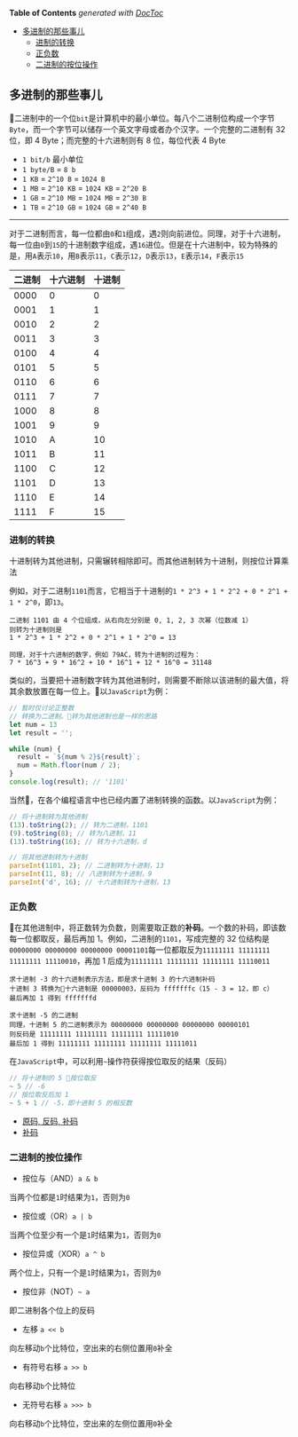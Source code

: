 <!-- START doctoc generated TOC please keep comment here to allow auto update -->
<!-- DON'T EDIT THIS SECTION, INSTEAD RE-RUN doctoc TO UPDATE -->
**Table of Contents**  *generated with [DocToc](https://github.com/thlorenz/doctoc)*

- [多进制的那些事儿](#%E5%A4%9A%E8%BF%9B%E5%88%B6%E7%9A%84%E9%82%A3%E4%BA%9B%E4%BA%8B%E5%84%BF)
  - [进制的转换](#%E8%BF%9B%E5%88%B6%E7%9A%84%E8%BD%AC%E6%8D%A2)
  - [正负数](#%E6%AD%A3%E8%B4%9F%E6%95%B0)
  - [二进制的按位操作](#%E4%BA%8C%E8%BF%9B%E5%88%B6%E7%9A%84%E6%8C%89%E4%BD%8D%E6%93%8D%E4%BD%9C)

<!-- END doctoc generated TOC please keep comment here to allow auto update -->

## 多进制的那些事儿

二进制中的一个位`bit`是计算机中的最小单位。每八个二进制位构成一个字节`Byte`，而一个字节可以储存一个英文字母或者办个汉字。一个完整的二进制有 32 位，即 4 Byte；而完整的十六进制则有 8 位，每位代表 4 Byte

- `1 bit/b` 最小单位
- `1 byte/B` = `8 b`
- `1 KB` = `2^10 B` = `1024 B`
- `1 MB` = `2^10 KB` = `1024 KB` = `2^20 B`
- `1 GB` = `2^10 MB` = `1024 MB` = `2^30 B`
- `1 TB` = `2^10 GB` = `1024 GB` = `2^40 B`

---

对于二进制而言，每一位都由`0`和`1`组成，遇`2`则向前进位。同理，对于十六进制，每一位由`0`到`15`的十进制数字组成，遇`16`进位。但是在十六进制中，较为特殊的是，用`A`表示`10`，用`B`表示`11`，`C`表示`12`，`D`表示`13`，`E`表示`14`，`F`表示`15`

|二进制|十六进制|十进制|
|--|--|--|
|0000|0|0|
|0001|1|1|
|0010|2|2|
|0011|3|3|
|0100|4|4|
|0101|5|5|
|0110|6|6|
|0111|7|7|
|1000|8|8|
|1001|9|9|
|1010|A|10|
|1011|B|11|
|1100|C|12|
|1101|D|13|
|1110|E|14|
|1111|F|15|

### 进制的转换

十进制转为其他进制，只需辗转相除即可。而其他进制转为十进制，则按位计算乘法

例如，对于二进制`1101`而言，它相当于十进制的`1 * 2^3 + 1 * 2^2 + 0 * 2^1 + 1 * 2^0`，即`13`。

```text
二进制 1101 由 4 个位组成，从右向左分别是 0, 1, 2, 3 次幂（位数减 1）
则转为十进制则是
1 * 2^3 + 1 * 2^2 + 0 * 2^1 + 1 * 2^0 = 13

同理，对于十六进制的数字，例如 79AC，转为十进制的过程为：
7 * 16^3 + 9 * 16^2 + 10 * 16^1 + 12 * 16^0 = 31148
```

类似的，当要把十进制数字转为其他进制时，则需要不断除以该进制的最大值，将其余数放置在每一位上。以`JavaScript`为例：

```javascript
// 暂时仅讨论正整数
// 转换为二进制。转为其他进制也是一样的思路
let num = 13
let result = '';

while (num) {
  result = `${num % 2}${result}`;
  num = Math.floor(num / 2);
}
console.log(result); // '1101'
```

当然，在各个编程语言中也已经内置了进制转换的函数。以`JavaScript`为例：

```javascript
// 将十进制转为其他进制
(13).toString(2); // 转为二进制，1101
(9).toString(8); // 转为八进制，11
(13).toString(16); // 转为十六进制，d

// 将其他进制转为十进制
parseInt(1101, 2); // 二进制转为十进制，13
parseInt(11, 8); // 八进制转为十进制，9
parseInt('d', 16); // 十六进制转为十进制，13
```

### 正负数

在其他进制中，将正数转为负数，则需要取正数的**补码**。一个数的补码，即该数每一位都取反，最后再加 1。例如，二进制的`1101`，写成完整的 32 位结构是`00000000 00000000 00000000 00001101`每一位都取反为`11111111 11111111 11111111 11110010`，再加 1 后成为`11111111 11111111 11111111 11110011`

```text
求十进制 -3 的十六进制表示方法，即是求十进制 3 的十六进制补码
十进制 3 转换为十六进制是 00000003，反码为 fffffffc（15 - 3 = 12，即 c）
最后再加 1 得到 fffffffd

求十进制 -5 的二进制
同理，十进制 5 的二进制表示为 00000000 00000000 00000000 00000101
则反码是 11111111 11111111 11111111 11111010
最后加 1 得到 11111111 11111111 11111111 11111011
```

在`JavaScript`中，可以利用`~`操作符获得按位取反的结果（反码）

```javascript
// 将十进制的 5 按位取反
~ 5 // -6
// 按位取反后加 1
~ 5 + 1 // -5，即十进制 5 的相反数
```

- [原码, 反码, 补码](https://www.cnblogs.com/zhangziqiu/archive/2011/03/30/ComputerCode.html)
- [补码](https://zh.wikipedia.org/wiki/%E4%BA%8C%E8%A3%9C%E6%95%B8)

### 二进制的按位操作

- 按位与（AND）`a & b`

当两个位都是`1`时结果为`1`，否则为`0`

- 按位或（OR）`a | b`

当两个位至少有一个是`1`时结果为`1`，否则为`0`

- 按位异或（XOR）`a ^ b`

两个位上，只有一个是`1`时结果为`1`，否则为`0`

- 按位非（NOT）`~ a`

即二进制各个位上的反码

- 左移 `a << b`

向左移动`b`个比特位，空出来的右侧位置用`0`补全

- 有符号右移 `a >> b`

向右移动`b`个比特位

- 无符号右移 `a >>> b`

向右移动`b`个比特位，空出来的左侧位置用`0`补全

